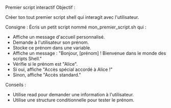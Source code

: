 Premier script interactif
Objectif :

Créer ton tout premier script shell qui interagit avec l'utilisateur.

Consigne :
Écris un petit script nommé mon_premier_script.sh qui :

- Affiche un message d'accueil personnalisé.
- Demande à l'utilisateur son prénom.
- Stocke ce prénom dans une variable.
- Affiche un message : "Bonjour, [prénom] ! Bienvenue dans le monde des scripts Shell."
- Vérifie si le prénom est "Alice".
- Si oui, affiche "Accès spécial accordé à Alice !"
- Sinon, affiche "Accès standard."

Conseils :

- Utilise read pour demander une information à l'utilisateur.
- Utilise une structure conditionnelle pour tester le prénom.